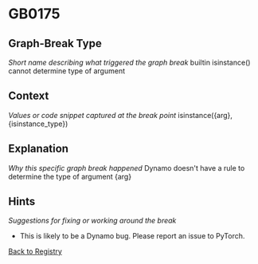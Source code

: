 # GB0175

## Graph-Break Type
*Short name describing what triggered the graph break*
builtin isinstance() cannot determine type of argument

## Context
*Values or code snippet captured at the break point*
isinstance({arg}, {isinstance_type})

## Explanation
*Why this specific graph break happened*
Dynamo doesn't have a rule to determine the type of argument {arg}

## Hints
*Suggestions for fixing or working around the break*
- This is likely to be a Dynamo bug. Please report an issue to PyTorch.



[Back to Registry](../index.md)
